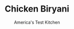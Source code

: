 ---
layout: ../../layouts/MarkdownPostLayout.astro
title: Chicken Biryani
author: America's Test Kitchen
pubDate: 2023-03-15
description: "For our version of chicken biryani, we wanted to shave down the cooking time while keeping the complex flavor."
image_url: https://res.cloudinary.com/hksqkdlah/image/upload/ar_1:1,c_fill,dpr_2.0,f_auto,fl_lossy.progressive.strip_profile,g_faces:auto,q_auto:low,w_344/SFS_ChickenBiryani_051_nc3yob
tags: ["Main Courses","Indian","Chicken","Rice"]
calories: 3593
protein: 37
carbohydrates: 64
fats: 
fiber: 3
ingredients: ["1/2 teaspoon, saffron threads, crumbled","3 tablespoons, warm water","1 cup, plain whole-milk yogurt","2 tablespoons, chopped fresh cilantro","2 tablespoons, chopped fresh mint","1 , garlic clove, minced","1/4 teaspoon, table salt","1/4 teaspoon, pepper","6 tablespoons, unsalted butter","2 cups, thinly sliced onion","1 1/4 teaspoons, table salt, divided, plus salt for cooking rice","1 , cinnamon stick","2 teaspoon, cumin seeds","2 cups, basmati rice","1/3 cup, dried currants","2 pounds, boneless, skinless chicken thighs, trimmed and cut into 1½-inch chunks","1/2 teaspoon, pepper","1 , jalapeno chile, stemmed, seeded, and minced","1 tablespoon, grated fresh ginger","1 tablespoon, garam masala","3 , garlic cloves, minced","1/2 cup, plain whole-milk yogurt","2 tablespoons, chopped fresh mint","2 tablespoons, chopped fresh cilantro"]
serves: 6
time: "1½ hours"
instructions: ["FOR THE GARNISH AND SAUCE: Combine saffron and water in bowl and set aside. Combine yogurt, cilantro, mint, garlic, salt, and pepper in second bowl and set aside.","FOR THE BIRYANI: Set fine-mesh strainer in medium bowl. Melt butter in 12-inch nonstick skillet over medium heat. Add onion and cook, stirring often, until dark brown, 11 to 14 minutes. Transfer onion to prepared strainer and press with spatula to squeeze out excess butter (reserve butter). Spread onion on small plate and sprinkle with ¼ teaspoon salt. Set aside onion and butter (do not wash skillet).","Meanwhile, bring 12 cups water, cinnamon stick, and cumin seeds to boil in large saucepan over high heat. Add rice and 1 tablespoon salt and cook, stirring occasionally, until tender, about 10 minutes. Drain rice in fine-mesh strainer. Return rice to saucepan and stir in currants, reserved butter, and ¼ teaspoon salt; cover and set aside.","Combine chicken, pepper, and remaining ¾ teaspoon salt in now-empty skillet and cook over medium-high heat until browned and cooked through, about 10 minutes. Stir in jalapeno, ginger, garam masala, and garlic and cook until fragrant, about 1 minute. Off heat, stir in yogurt until combined.","Spoon rice over chicken mixture and spread into even layer. Drizzle saffron mixture evenly over rice, spiraling in from edge of skillet to center. Cover skillet, return to medium heat, and cook until heated through and steam escapes from under lid, about 5 minutes. Off heat, sprinkle biryani with reserved fried onion, mint, and cilantro. Serve with yogurt sauce."]
nutrition: ["732 mg Potassium","445 mg Phosphorus","152 mg Calcium","5 mg Iron","73 mg Magnesium","824 mg Sodium","3 mg Zinc","20 g Fat","11 mg Niacin (B3)","6 g Monounsaturated","2 g Polyunsaturated","8 mg Vitamin C","180 mg Cholesterol","10 g Saturated","3 g Fiber","137 µg Folic acid","29 µg Folate (food)","10 g Sugars","9 µg Vitamin K","230 g Water","64 g Carbs","263 µg Folate equivalent (total)","37 g Protein","1 µg Vitamin B12","136 µg Vitamin A","598 kcal Energy","3593 calories"]
notes: "To make this dish spicier, reserve and add the jalapeno seeds to the biryani as desired. You can substitute long-grain white rice for the basmati, if you like; it will be less fluffy and will need to cook for about 12 minutes in step 3."
---